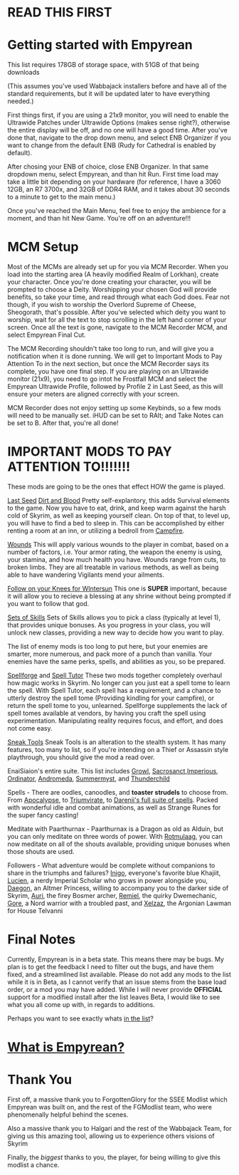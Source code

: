 # **READ THIS FIRST**


# Getting started with Empyrean

This list requires 178GB of storage space, with 51GB of that being downloads

(This assumes you've used Wabbajack installers before and have all of the standard requirements, but it will be updated later to have everything needed.)

First things first, if you are using a 21x9 monitor, you will need to enable the Ultrawide Patches under Ultrawide Options (makes sense right?), otherwise the entire display will be off, and no one will have a good time. After you've done that, navigate to the drop down menu, and select ENB Organizer
if you want to change from the default ENB (Rudy for Cathedral is enabled by default).

After chosing your ENB of choice, close ENB Organizer. In that same dropdown menu, select Empyrean, and than hit Run. First time load may take a little bit depending on your hardware (for reference, I have a 3060 12GB, an R7 3700x, and 32GB of DDR4 RAM, 
and it takes about 30 seconds to a minute to get to the main menu.)

Once you've reached the Main Menu, feel free to enjoy the ambience for a moment, and than hit New Game. You're off on an adventure!!!

# MCM Setup

Most of the MCMs are already set up for you via MCM Recorder. When you load into the starting area (A heavily modified Realm of Lorkhan), create your character. Once you're done creating your character, you will be prompted to choose a Deity. Worshipping your chosen God will provide benefits,
so take your time, and read through what each God does. Fear not though, if you wish to worship the Overlord Supreme of Cheese, Sheogorath, that's possible. After you've selected which deity you want to worship, wait for all the text to stop scrolling in the left hand corner of your screen.
Once all the text is gone, navigate to the MCM Recorder MCM, and select Empyrean Final Cut. 

The MCM Recording shouldn't take too long to run, and will give you a notification when it is done running. We will get to Important Mods to Pay Attention To in the next section, but once the MCM Recorder says its complete, you have one final step. If you are playing on an Ultrawide monitor (21x9), you need to go intot he Frostfall MCM and select the Empyrean Ultrawide Profile, followed by Profile 2 in Last Seed, as this will ensure your meters are aligned correctly with your screen. 

MCM Recorder does not enjoy setting up some Keybinds, so a few mods will need to be manually set. iHUD can be set to RAlt; and Take Notes can be set to B. After that, you're all done! 


# IMPORTANT MODS TO PAY ATTENTION TO!!!!!!!

These mods are going to be the ones that effect HOW the game is played.

[Last Seed](https://www.nexusmods.com/skyrimspecialedition/mods/56393) [Dirt and Blood](https://www.nexusmods.com/skyrimspecialedition/mods/38886)
  Pretty self-explantory, this adds Survival elements to the game. Now you have to eat, drink, and keep warm against the harsh cold of Skyrim, as well as keeping yourself clean. On top of that, to level up, you will have to find a bed to sleep in. This can be accomplished by either renting a room at an inn, or utilizing a bedroll from [Campfire](https://www.nexusmods.com/skyrimspecialedition/mods/667).

  [Wounds](https://www.nexusmods.com/skyrimspecialedition/mods/17581)
    This will apply various wounds to the player in combat, based on a number of factors, i.e. Your armor rating, the weapon the enemy is using, your stamina, and how much health you have. Wounds range from cuts, to broken limbs. They are all treatable in various methods, as well as being able to have wandering Vigilants mend your ailments.
  
[Follow on your Knees for WIntersun](https://www.nexusmods.com/skyrimspecialedition/mods/33754)
  This one is **SUPER** important, because it will allow you to recieve a blessing at any shrine without being prompted if you want to follow that god. 

[Sets of Skills](https://www.nexusmods.com/skyrimspecialedition/mods/55535)
  Sets of Skills allows you to pick a class (typically at level 1), that provides unique bonuses. As you progress in your class, you will unlock new classes, providing a new way to decide how you want to play.
  
The list of enemy mods is too long to put here, but your enemies are smarter, more numerous, and pack more of a punch than vanilla. Your enemies have the same perks, spells, and abilities as you, so be prepared.

[Spellforge](https://www.nexusmods.com/skyrimspecialedition/mods/46482) and [Spell Tutor](https://www.nexusmods.com/skyrimspecialedition/mods/45275)
  These two mods together completely overhaul how magic works in Skyrim. No longer can you just eat a spell tome to learn the spell. With Spell Tutor, each spell has a requirement, and a chance to utterly destroy the spell tome (Providing kindling for your campfire), or return the spell tome to you, unlearned.
  Spellforge supplements the lack of spell tomes available at vendors, by having you craft the spell using experimentation. Manipulating reality requires focus, and effort, and does not come easy.
  
[Sneak Tools](https://www.nexusmods.com/skyrimspecialedition/mods/1863)
  Sneak Tools is an alteration to the stealth system. It has many features, too many to list, so if you're intending on a Thief or Assassin style playthrough, you should give the mod a read over.
  
EnaiSiaion's entire suite. This list includes [Growl](https://www.nexusmods.com/skyrimspecialedition/mods/31245), [Sacrosanct](https://www.nexusmods.com/skyrimspecialedition/mods/3928),[Imperious](https://www.nexusmods.com/skyrimspecialedition/mods/1315), [Ordinator](https://www.nexusmods.com/skyrimspecialedition/mods/1137), [Andromeda](https://www.nexusmods.com/skyrimspecialedition/mods/14910), [Summermyst](https://www.nexusmods.com/skyrimspecialedition/mods/6285), and [Thunderchild](https://www.nexusmods.com/skyrimspecialedition/mods/1460)

Spells - There are oodles, canoodles, and **toaster strudels** to choose from. From [Apocalypse](https://www.nexusmods.com/skyrimspecialedition/mods/1090), to [Triumvirate](https://www.nexusmods.com/skyrimspecialedition/mods/39170), to [Darenii's full suite of spells](https://www.nexusmods.com/skyrimspecialedition/users/5073294?tab=user+files). Packed with wonderful idle and combat animations, as well as Strange Runes for the super fancy casting!

Meditate with Paarthurnax - Paarthurnax is a Dragon as old as Alduin, but you can only meditate on three words of power. With [Rotmulaag](https://www.nexusmods.com/skyrimspecialedition/mods/3854), you can now meditate on all of the shouts available, providing unique bonuses when those shouts are used.

Followers - What adventure would be complete without companions to share in the triumphs and failures? [Inigo](https://www.nexusmods.com/skyrimspecialedition/mods/1461), everyone's favorite blue Khajiit, [Lucien](https://www.nexusmods.com/skyrimspecialedition/mods/20035), a nerdy Imperial Scholar who grows in power alongside you, [Daegon](https://www.nexusmods.com/skyrimspecialedition/mods/78745), an Altmer Princess, willing to accompany you to the darker side of Skyrim, [Auri](https://www.nexusmods.com/skyrimspecialedition/mods/11278), the firey Bosmer archer, [Remiel](https://www.nexusmods.com/skyrimspecialedition/mods/51874), the quirky Dwemechanic, [Gore](https://www.nexusmods.com/skyrimspecialedition/mods/85298), a Nord warrior with a troubled past, and [Xelzaz](https://www.nexusmods.com/skyrimspecialedition/mods/62893), the Argonian Lawman for House Telvanni

# Final Notes

Currently, Empyrean is in a beta state. This means there may be bugs. My plan is to get the feedback I need to filter out the bugs, and have them fixed, and a streamlined list available.
Please do not add any mods to the list while it is in Beta, as I cannot verify that an issue stems from the base load order, or a mod you may have added. While I will never provide **OFFICIAL** support for a modified install after the list leaves Beta, I would like to see what you all come up with, 
in regards to additions. 

Perhaps you want to see exactly whats [in the list](https://loadorderlibrary.com/lists/empyrean)?

# [What is Empyrean?](https://github.com/AlabastTheSane/empyrean-modlist/blob/main/What%20is%20Empyrean%3F.md)

# Thank You
First off, a massive thank you to ForgottenGlory for the SSEE Modlist which Empyrean was built on, and the rest of the FGModlist team, who were phenomenally helpful behind the scenes.

Also a massive thank you to Halgari and the rest of the Wabbajack Team, for giving us this amazing tool, allowing us to experience others visions of Skyrim

Finally, the *biggest* thanks to you, the player, for being willing to give this modlist a chance. 
